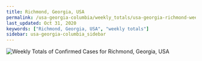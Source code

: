 ```yaml
---
title: Richmond, Georgia, USA
permalink: /usa-georgia-columbia/weekly_totals/usa-georgia-richmond-weekly_totals.html
last_updated: Oct 31, 2020
keywords: ["Richmond, Georgia, USA", "weekly totals"]
sidebar: usa-georgia-columbia_sidebar
---
```


![Weekly Totals of Confirmed Cases for Richmond, Georgia, USA](/covid_tracker/images/graphs/usa-georgia-richmond-weekly_totals_graph.png)
